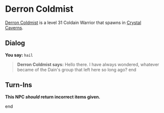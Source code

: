 # Derron Coldmist



[Derron Coldmist](/npc/121077) is a level 31 Coldain Warrior that spawns in [Crystal Caverns](/zone/121).



## Dialog

**You say:** `hail`



>**Derron Coldmist says:** Hello there.  I have always wondered, whatever became of the Dain's group that left here so long ago?
end



## Turn-Ins



**This NPC *should* return incorrect items given.**

end